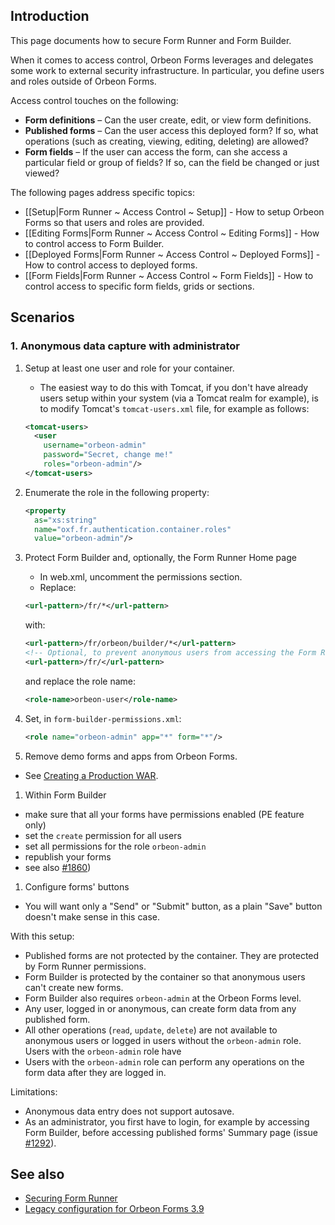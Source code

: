 ## Introduction

This page documents how to secure Form Runner and Form Builder.

When it comes to access control, Orbeon Forms leverages and delegates some work to external security infrastructure. In particular, you define users and roles outside of Orbeon Forms.

Access control touches on the following:

* __Form definitions__ – Can the user create, edit, or view form definitions.
* __Published forms__ – Can the user access this deployed form? If so, what operations (such as creating, viewing, editing, deleting) are allowed?
* __Form fields__ – If the user can access the form, can she access a particular field or group of fields? If so, can the field be changed or just viewed?

The following pages address specific topics:

- [[Setup|Form Runner ~ Access Control ~ Setup]] - How to setup Orbeon Forms so that users and roles are provided.
- [[Editing Forms|Form Runner ~ Access Control ~ Editing Forms]] - How to control access to Form Builder.
- [[Deployed Forms|Form Runner ~ Access Control ~ Deployed Forms]] - How to control access to deployed forms.
- [[Form Fields|Form Runner ~ Access Control ~ Form Fields]] - How to control access to specific form fields, grids or sections.

## Scenarios

### 1. Anonymous data capture with administrator

1. Setup at least one user and role for your container.
    - The easiest way to do this with Tomcat, if you don't have already users setup within your system (via a Tomcat realm for example), is to modify Tomcat's `tomcat-users.xml` file, for example as follows:

    ```xml
    <tomcat-users>
      <user
        username="orbeon-admin"
        password="Secret, change me!" 
        roles="orbeon-admin"/>
    </tomcat-users>
    ```

1. Enumerate the role in the following property:

    ```xml
    <property
      as="xs:string"
      name="oxf.fr.authentication.container.roles"
      value="orbeon-admin"/>
    ```
1. Protect Form Builder and, optionally, the Form Runner Home page
    - In web.xml, uncomment the permissions section.
    - Replace:

    ```xml
    <url-pattern>/fr/*</url-pattern>
    ```

    with:

    ```xml
    <url-pattern>/fr/orbeon/builder/*</url-pattern>
    <!-- Optional, to prevent anonymous users from accessing the Form Runner Home Page -->
    <url-pattern>/fr/</url-pattern>
    ```
    and replace the role name:

    ```xml
    <role-name>orbeon-user</role-name>
    ```
1. Set, in `form-builder-permissions.xml`:

    ```xml
    <role name="orbeon-admin" app="*" form="*"/>
    ```
1. Remove demo forms and apps from Orbeon Forms.
  - See [Creating a Production WAR](https://github.com/orbeon/orbeon-forms/wiki/Installation-~-Creating-a-Production-WAR).
1. Within Form Builder
  - make sure that all your forms have permissions enabled (PE feature only)
  - set the `create` permission for all users
  - set all permissions for the role `orbeon-admin`
  - republish your forms
  - see also [#1860](https://github.com/orbeon/orbeon-forms/issues/1860))
1. Configure forms' buttons
  - You will want only a "Send" or "Submit" button, as a plain "Save" button doesn't make sense in this case.

With this setup:

- Published forms are not protected by the container. They are protected by Form Runner permissions.
- Form Builder is protected by the container so that anonymous users can't create new forms.
- Form Builder also requires `orbeon-admin` at the Orbeon Forms level.
- Any user, logged in or anonymous, can create form data from any published form.
- All other operations (`read`, `update`, `delete`) are not available to anonymous users or logged in users without the `orbeon-admin` role.
Users with the `orbeon-admin` role have
- Users with the `orbeon-admin` role can perform any operations on the form data after they are logged in.

Limitations:

- Anonymous data entry does not support autosave.
- As an administrator, you first have to login, for example by accessing Form Builder, before accessing published forms' Summary page (issue [#1292](https://github.com/orbeon/orbeon-forms/issues/1292)).


## See also

- [Securing Form Runner](http://wiki.orbeon.com/forms/doc/user-guide/form-runner-user-guide#TOC-Securing-Form-Runner)
- [Legacy configuration for Orbeon Forms 3.9](http://wiki.orbeon.com/forms/doc/developer-guide/form-runner/access-control)
